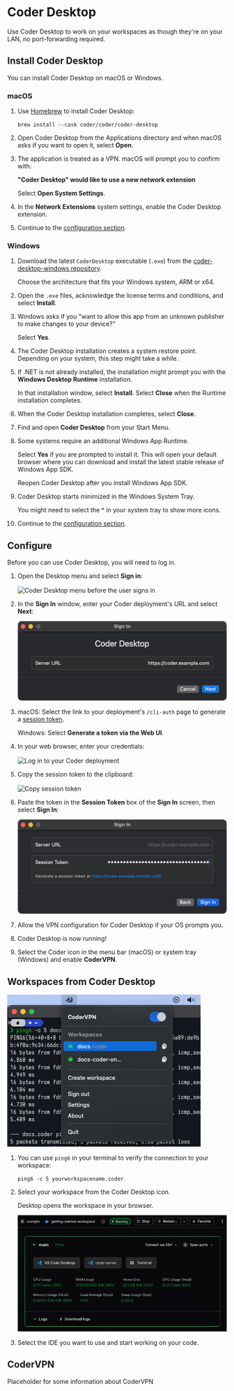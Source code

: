 # Coder Desktop

Use Coder Desktop to work on your workspaces as though they're on your LAN, no
port-forwarding required.

## Install Coder Desktop

<div class="tabs">

You can install Coder Desktop on macOS or Windows.

### macOS

1. Use [Homebrew](https://brew.sh/) to install Coder Desktop:

   ```shell
   brew install --cask coder/coder/coder-desktop
   ```

1. Open Coder Desktop from the Applications directory and when macOS asks if you want to open it, select **Open**.

1. The application is treated as a VPN. macOS will prompt you to confirm with:

   **"Coder Desktop" would like to use a new network extension**

   Select **Open System Settings**.

1. In the **Network Extensions** system settings, enable the Coder Desktop extension.

1. Continue to the [configuration section](#configure).

### Windows

1. Download the latest `CoderDesktop` executable (`.exe`) from the [coder-desktop-windows repository](https://github.com/coder/coder-desktop-windows/).

   Choose the architecture that fits your Windows system, ARM or x64.

1. Open the `.exe` files, acknowledge the license terms and conditions, and select **Install**.

1. Windows asks if you "want to allow this app from an unknown publisher to make changes to your device?"

   Select **Yes**.

1. The Coder Desktop installation creates a system restore point.
   Depending on your system, this step might take a while.

1. If .NET is not already installed, the installation might prompt you with the **Windows Desktop Runtime** installation.

   In that installation window, select **Install**. Select **Close** when the Runtime installation completes.

1. When the Coder Desktop installation completes, select **Close**.

1. Find and open **Coder Desktop** from your Start Menu.

1. Some systems require an additional Windows App Runtime.

   Select **Yes** if you are prompted to install it.
   This will open your default browser where you can download and install the latest stable release of Windows App SDK.
   
   Reopen Coder Desktop after you install Windows App SDK.

1. Coder Desktop starts minimized in the Windows System Tray.

   You might need to select the **^** in your system tray to show more icons.

1. Continue to the [configuration section](#configure).

</div>

## Configure

Before you can use Coder Desktop, you will need to log in.

1. Open the Desktop menu and select **Sign in**:

   <Image height="325px" src="../../images/user-guides/desktop/coder-desktop-pre-sign-in.png" alt="Coder Desktop menu before the user signs in" align="center" />

1. In the **Sign In** window, enter your Coder deployment's URL and select **Next**:

   ![Coder Desktop sign in](../../images/user-guides/desktop/coder-desktop-sign-in.png)

1. macOS: Select the link to your deployment's `/cli-auth` page to generate a [session token](../../admin/users/sessions-tokens.md).

   Windows: Select **Generate a token via the Web UI**.

1. In your web browser, enter your credentials:

   <Image height="412px" src="../../images/templates/coder-login-web.png" alt="Log in to your Coder deployment" align="center" />

1. Copy the session token to the clipboard:

   <Image height="350px" src="../../images/templates/coder-session-token.png" alt="Copy session token" align="center" />

1. Paste the token in the **Session Token** box of the **Sign In** screen, then select **Sign In**:

   ![Paste the session token in to sign in](../../images/user-guides/desktop/coder-desktop-session-token.png)

1. Allow the VPN configuration for Coder Desktop if your OS prompts you.

1. Coder Desktop is now running!

1. Select the Coder icon in the menu bar (macOS) or system tray (Windows) and enable **CoderVPN**.

## Workspaces from Coder Desktop

![Coder Desktop list of workspaces](../../images/user-guides/desktop/coder-desktop-workspaces.png)

1. You can use `ping6` in your terminal to verify the connection to your workspace:

   ```shell
   ping6 -c 5 yourworkspacename.coder
   ```

1. Select your workspace from the Coder Desktop icon.

   Desktop opens the workspace in your browser.

   ![Screenshot of a workspace](../../images/screenshots/workspace-running-with-topbar.png)

1. Select the IDE you want to use and start working on your code.

## CoderVPN

Placeholder for some information about CoderVPN
